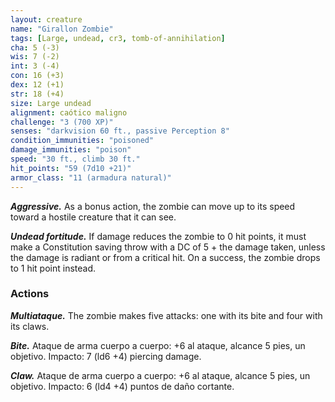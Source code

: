 ```yaml
---
layout: creature
name: "Girallon Zombie"
tags: [Large, undead, cr3, tomb-of-annihilation]
cha: 5 (-3)
wis: 7 (-2)
int: 3 (-4)
con: 16 (+3)
dex: 12 (+1)
str: 18 (+4)
size: Large undead
alignment: caótico maligno
challenge: "3 (700 XP)"
senses: "darkvision 60 ft., passive Perception 8"
condition_immunities: "poisoned"
damage_immunities: "poison"
speed: "30 ft., climb 30 ft."
hit_points: "59 (7d10 +21)"
armor_class: "11 (armadura natural)"
---
```


***Aggressive.*** As a bonus action, the zombie can move up to its speed toward a hostile creature that it can see.

***Undead fortitude.*** If damage reduces the zombie to 0 hit points, it must make a Constitution saving throw with a DC of 5 + the damage taken, unless the damage is radiant or from a critical hit. On a success, the zombie drops to 1 hit point instead.

### Actions

***Multiataque.*** The zombie makes five attacks: one with its bite and four with its claws.

***Bite.*** Ataque de arma cuerpo a cuerpo: +6 al ataque, alcance 5 pies, un objetivo. Impacto: 7 (ld6 +4) piercing damage.

***Claw.*** Ataque de arma cuerpo a cuerpo: +6 al ataque, alcance 5 pies, un objetivo. Impacto: 6 (ld4 +4) puntos de daño cortante.